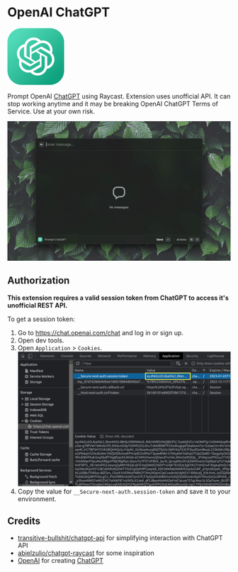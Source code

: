 # OpenAI ChatGPT

<img src="assets/chatgpt-icon.png" height="128">

Prompt OpenAI [ChatGPT](https://chat.openai.com/) using Raycast. Extension uses unofficial API. It can stop working anytime and it may be breaking OpenAI ChatGPT Terms of Service. Use at your own risk.

<img src="assets/demo.gif">

## Authorization

**This extension requires a valid session token from ChatGPT to access it's unofficial REST API.**

To get a session token:

1. Go to https://chat.openai.com/chat and log in or sign up.
2. Open dev tools.
3. Open `Application` > `Cookies`.
   ![ChatGPT cookies](assets/session-token.png)
4. Copy the value for `__Secure-next-auth.session-token` and save it to your environment.

## Credits

- [transitive-bullshit/chatgpt-api](https://github.com/transitive-bullshit/chatgpt-api) for simplifying interaction with ChatGPT API
- [abielzulio/chatgpt-raycast](https://github.com/abielzulio/chatgpt-raycast) for some inspiration
- [OpenAI](https://openai.com) for creating [ChatGPT](https://openai.com/blog/chatgpt/)
